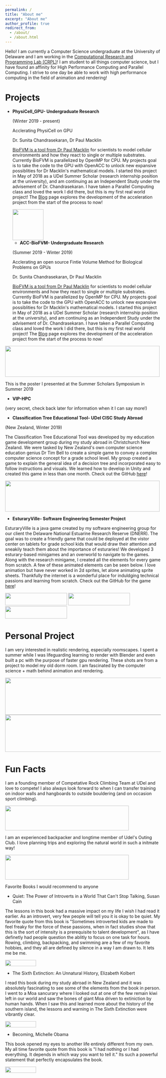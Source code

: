 ```yaml
---
permalink: /
title: "About me"
excerpt: "About me"
author_profile: true
redirect_from: 
  - /about/
  - /about.html
---
```


Hello! I am currently a Computer Science undergraduate at the University of Delaware and I am working in the [Computational Research and Programming Lab (CRPL)](https://crpl.cis.udel.edu/)! I am student to all things computer science, but I have found an affinity for High Performance Computing and Parallel Computing. I strive to one day be able to work with high performance computing in the field of animation and rendering!

Projects
======
* **PhysiCell_GPU- Undergraduate Research**
  
  (Winter 2019 - present)
  
  Acclerating PhysiCell on GPU
  
  Dr. Sunita Chandrasekaran, Dr Paul Macklin
  
  [BioFVM is a tool from Dr Paul Macklin](http://mathcancer.org/) for scientists to model cellular environments and how they react to single or multiple substrates. Currently BioFVM is parallelized by OpenMP for CPU. My projects goal is to take the code to the GPU with OpenACC to unlock new expansive possiblities for Dr Macklin's mathematical models. I started this project in May of 2018 as a UDel Summer Scholar (research internship position at the university), and am continuing as an Independent Study under the advisement of Dr. Chandrasekaran. I have taken a Parallel Computing class and loved the work I did there, but this is my first real world project! The [Blog](posts/2012/08/blog-post-1/) page explores the development of the acceleration project from the start of the process to now!
  
  <img src ="matt-stack.github.io/images/physicell_pic.png" width="100" height="100">

  * **ACC-BioFVM- Undergraduate Research**
  
  (Summer 2019 - Winter 2019)
  
  Acclerating an open source Fintie Volume Method for Biological Problems on GPUs
  
  Dr. Sunita Chandrasekaran, Dr Paul Macklin
  
  [BioFVM is a tool from Dr Paul Macklin](http://mathcancer.org/) for scientists to model cellular environments and how they react to single or multiple substrates. Currently BioFVM is parallelized by OpenMP for CPU. My projects goal is to take the code to the GPU with OpenACC to unlock new expansive possiblities for Dr Macklin's mathematical models. I started this project in May of 2018 as a UDel Summer Scholar (research internship position at the university), and am continuing as an Independent Study under the advisement of Dr. Chandrasekaran. I have taken a Parallel Computing class and loved the work I did there, but this is my first real world project! The [Blog](posts/2012/08/blog-post-1/) page explores the development of the acceleration project from the start of the process to now!
  
<img src ="matt-stack.github.io/images/0001.jpg" width="500" height="100">

This is the poster I presented at the Summer Scholars Symposium in Summer 2019
  
  * **VIP-HPC**
  
(very secret, check back later for information when it I can say more!)
    
  * **Classification Tree Educational Tool- UDel CISC Study Abroad**
  
  (New Zealand, Winter 2019)
  
  The Classification Tree Educational Tool was developed by my education game development group during my study abroad in Christchurch New Zealand. We were tasked by New Zealand's own computer science education genius Dr Tim Bell to create a simple game to convey a complex computer science concept for a grade school level. My group created a game to explain the general idea of a decision tree and incorporated easy to follow instructions and visuals. We learned how to develop in Unity and created this game in less than one month. Check out the GitHub [here](https://github.com/matt-stack/ClassificationTree)!
  
  <img src ="matt-stack.github.io/images/classification_gif.gif" width="500" height="100">
  
  
  * **EsturaryVille- Software Engineering Semester Project**
  
  EsturaryVille is a java game created by my software engineering group for our client the Delaware National Estuarine Research Reserve (DNERR). The goal was to create a friendly game that could be deployed at the vistor center on tablets for grade school kids that would draw their attention and sneakily teach them about the importance of esturaries! We developed 3 esturary-based minigames and an overworld to navigate to the games. Along with the research minigame, I created all the elements for every game from scratch. A few of these animated elements can be seen below. I love animation but have never worked in 2d sprites, let alone animating sprite sheets. Thankfully the internet is a wonderful place for induldging technical passions and learning from scratch. Check out the GitHub for the game [here](https://github.com/JTurk14/Estuaryville)!
  
<img src ="matt-stack.github.io/images/Scientist_gif.gif" width="200" height="40">
<img src ="matt-stack.github.io/images/blue-heron_gif.gif" width="200" height="40">
<img src ="matt-stack.github.io/images/flounder_gif.gif" width="200" height="40">

  
Personal Project
======
  I am very interested in realistic rendering, especially roomscapes. I spent a summer while I was lifeguarding learning to render with Blender and even built a pc with the purpose of faster gpu rendering. These shots are from a project to model my old dorm room. I am fascinated by the computer science + math behind animation and rendering.
  
<img src ="matt-stack.github.io/images/Screenshot (9).png" width="600" height="120">
<img src ="matt-stack.github.io/images/Screenshot (10).png" width="600" height="120">
  
Fun Facts
======
  I am a founding member of Competative Rock Climbing Team at UDel and love to compete! I also always look forward to when I can transfer training on indoor walls and hangboards to outside bouldering (and on occasion sport climbing).
  
<img src ="matt-stack.github.io/images/bouldering.jpg" width="400" height="80">

  I am an experienced backpacker and longtime member of Udel's Outing Club. I love planning trips and exploring the natural world in such a initmate way!
  
<img src ="matt-stack.github.io/images/backpacking.jpg" width="400" height="80">
  
  Favorite Books I would recommend to anyone
  
  * Quiet: The Power of Introverts in a World That Can't Stop Talking, Susan Cain
  
  The lessons in this book had a massive impact on my life I wish I had read it earlier. As an introvert, very few people will tell you it is okay to be quiet. My favorite quote from this book is "Sometimes introverted kids are made to feel freaky for the force of these passions, when in fact studies show that this is the sort of intensity is a prerequisite to talent development", as I have definetly had people question the ablitly to focus on one task for hours. Rowing, climbing, backpacking, and swimming are a few of my favorite hobbies, and they all are defined by silence in a way I am drawn to. It lets me be me.
  
<img src ="matt-stack.github.io/images/quiet.jpg" width="100" height="20">
  
  * The Sixth Extinction: An Unnatural History, Elizabeth Kolbert
  
  I read this book during my study abroad in New Zealand and it was absolutely fascinating to see some of the elements from the book in person. I went to a Moa sancurary where I looked out at one of the few remain kiwi left in our world and saw the bones of giant Moa driven to extiniction by human hands. When I saw this and learned more about the history of the southern island, the lessons and warning in The Sixth Extinction were vibrantly clear. 
  
<img src ="matt-stack.github.io/images/extinction.jpg" width="100" height="20">
  
  * Becoming, Michelle Obama
  
  This book opened my eyes to another life entirely different from my own. My all time favorite quote from this book is "I had nothing or I had everything. It depends in which way you want to tell it." Its such a powerful statement that perfectly encapsulates the book. 
  
<img src ="matt-stack.github.io/images/becoming.jpg" width="100" height="20">

  
  
